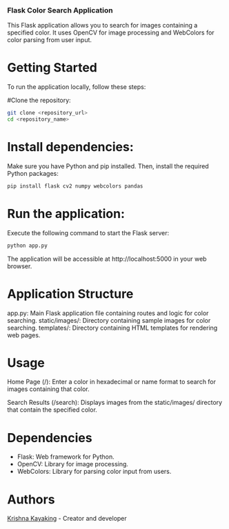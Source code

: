 ### Flask Color Search Application
This Flask application allows you to search for images containing a specified color. It uses OpenCV for image processing and WebColors for color parsing from user input.

# Getting Started
To run the application locally, follow these steps:

#Clone the repository:
  ```sh
  git clone <repository_url>
  cd <repository_name>
  ```

# Install dependencies:
  Make sure you have Python and pip installed. Then, install the required Python packages:
  ```sh
  pip install flask cv2 numpy webcolors pandas
  ```
  
# Run the application:
  Execute the following command to start the Flask server:
  ```sh
  python app.py
  ```
  
  The application will be accessible at http://localhost:5000 in your web browser.

# Application Structure
  app.py: Main Flask application file containing routes and logic for color searching.
  static/images/: Directory containing sample images for color searching.
  templates/: Directory containing HTML templates for rendering web pages.
  
  # Usage
  Home Page (/): Enter a color in hexadecimal or name format to search for images containing that color.

  Search Results (/search): Displays images from the static/images/ directory that contain the specified color.

# Dependencies
- Flask: Web framework for Python.
- OpenCV: Library for image processing.
- WebColors: Library for parsing color input from users.


# Authors
[Krishna Kayaking](#Techie-Krishna-Kayaking) - Creator and developer
